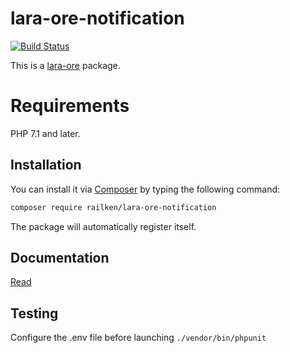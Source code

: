 # lara-ore-notification

[![Build Status](https://travis-ci.org/railken/lara-ore-notification.svg?branch=master)](https://travis-ci.org/railken/lara-ore-notification)

This is a [lara-ore](https://github.com/railken/lara-ore) package.

# Requirements

PHP 7.1 and later.

## Installation

You can install it via [Composer](https://getcomposer.org/) by typing the following command:

```bash
composer require railken/lara-ore-notification
```

The package will automatically register itself.

## Documentation

[Read](docs/index.md)

## Testing

Configure the .env file before launching `./vendor/bin/phpunit`
